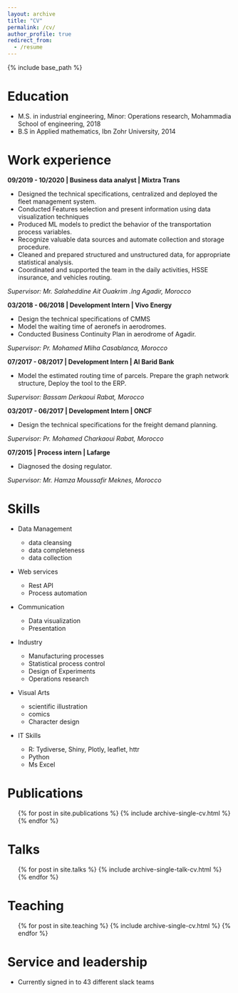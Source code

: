 ```yaml
---
layout: archive
title: "CV"
permalink: /cv/
author_profile: true
redirect_from:
  - /resume
---
```


{% include base_path %}

Education
======
* M.S. in industrial engineering, Minor: Operations research, Mohammadia School of engineering, 2018
* B.S in Applied mathematics, Ibn Zohr University, 2014

Work experience
======
**09/2019 - 10/2020 | Business data analyst | Mixtra Trans**

* Designed the technical specifications, centralized and deployed the fleet management system.
* Conducted Features selection and present information using data visualization techniques
* Produced ML models to predict the behavior of the transportation process variables.
* Recognize valuable data sources and automate collection and storage procedure.
* Cleaned and prepared structured and unstructured data, for appropriate statistical analysis.
* Coordinated and supported the team in the daily activities, HSSE insurance, and vehicles routing.

*Supervisor: Mr. Salaheddine Ait Ouakrim .Ing*
*Agadir, Morocco*

**03/2018 - 06/2018 | Development Intern | Vivo Energy**

* Design the technical specifications of CMMS
* Model the waiting time of aeronefs in aerodromes.
* Conducted Business Continuity Plan in aerodrome of Agadir.

*Supervisor: Pr. Mohamed Mliha*
*Casablanca, Morocco*

**07/2017 - 08/2017 | Development Intern | Al Barid Bank**

* Model the estimated routing time of parcels. Prepare the graph network structure, Deploy the tool to the ERP.

*Supervisor: Bassam Derkaoui*
*Rabat, Morocco*

**03/2017 - 06/2017 | Development Intern | ONCF**

* Design the technical specifications for the freight demand planning.

*Supervisor: Pr. Mohamed Charkaoui*
*Rabat, Morocco*

**07/2015 | Process intern | Lafarge**

* Diagnosed the dosing regulator.

*Supervisor: Mr. Hamza Moussafir*
*Meknes, Morocco*
  
Skills
======

* Data Management
  * data cleansing
  * data completeness
  * data collection
  
* Web services
  * Rest API
  * Process automation

* Communication
  * Data visualization
  * Presentation

* Industry
  * Manufacturing processes
  * Statistical process control
  * Design of Experiments
  * Operations research

* Visual Arts
  * scientific illustration
  * comics
  * Character design
  
* IT Skills
  * R: Tydiverse, Shiny, Plotly, leaflet, httr
  * Python
  * Ms Excel

Publications
======
  <ul>{% for post in site.publications %}
    {% include archive-single-cv.html %}
  {% endfor %}</ul>
  
Talks
======
  <ul>{% for post in site.talks %}
    {% include archive-single-talk-cv.html %}
  {% endfor %}</ul>
  
Teaching
======
  <ul>{% for post in site.teaching %}
    {% include archive-single-cv.html %}
  {% endfor %}</ul>
  
Service and leadership
======
* Currently signed in to 43 different slack teams
